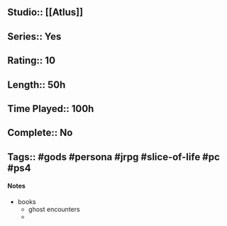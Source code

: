 ## Studio:: [[Atlus]]
## Series:: Yes
## Rating:: 10
## Length:: 50h
## Time Played:: 100h
## Complete:: No
## Tags:: #gods #persona #jrpg #slice-of-life #pc #ps4


#### Notes
- books
	- ghost encounters
	- 